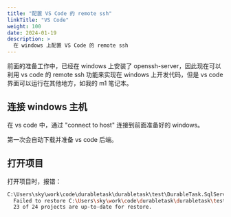 ```yaml
---
title: "配置 VS Code 的 remote ssh"
linkTitle: "VS Code"
weight: 100
date: 2024-01-19
description: >
  在 windows 上配置 VS Code 的 remote ssh
---
```




前面的准备工作中，已经在 windows 上安装了 openssh-server，因此现在可以利用 vs code 的 remote ssh 功能来实现在 windows 上开发代码，但是 vs code 界面可以运行在其他地方，如我的 m1 笔记本。



## 连接 windows 主机

在 vs code 中，通过 "connect to host" 连接到前面准备好的 windows。

第一次会自动下载并准备 vs code 后端。

 

## 打开项目



打开项目时，报错：

```bash
C:\Users\sky\work\code\durabletask\durabletask\test\DurableTask.SqlServer.Tests\DurableTask.SqlServer.Tests.csproj : error NU1903: Warning As Error: Package 'System.Data.SqlClient' 4.8.5 has a known high severity vulnerability, https://github.com/advisories/GHSA-98g6-xh36-x2p7 [C:\Users\sky\work\code\durabletask\durabletask\DurableTask.sln]
  Failed to restore C:\Users\sky\work\code\durabletask\durabletask\test\DurableTask.SqlServer.Tests\DurableTask.SqlServer.Tests.csproj (in 1.2 sec).
  23 of 24 projects are up-to-date for restore.
```


